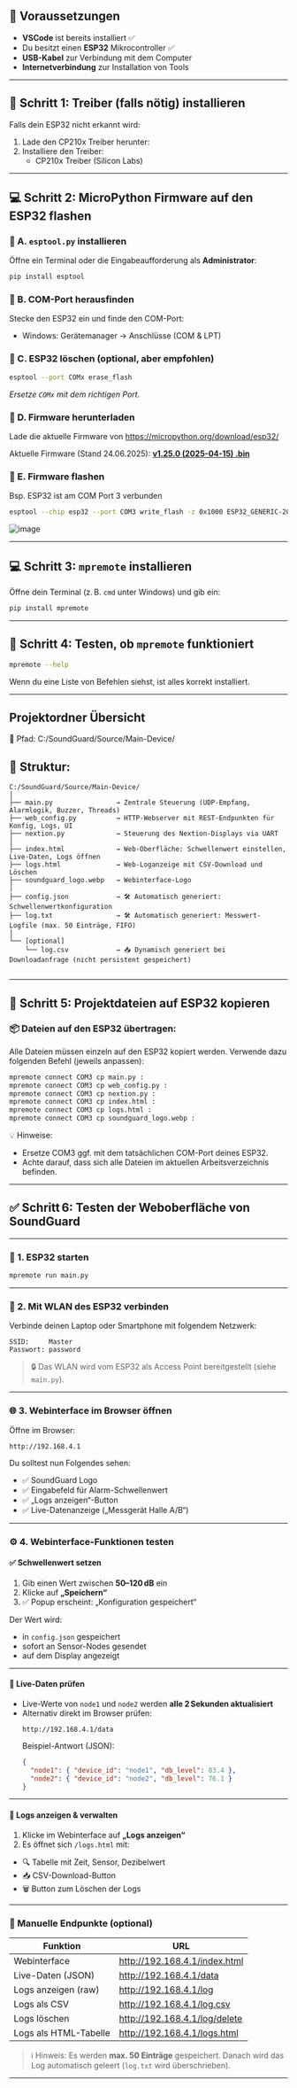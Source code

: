 ## 🧰 Voraussetzungen

- **VSCode** ist bereits installiert ✅
- Du besitzt einen **ESP32** Mikrocontroller ✅
- **USB-Kabel** zur Verbindung mit dem Computer
- **Internetverbindung** zur Installation von Tools

---

## 🔧 Schritt 1: Treiber (falls nötig) installieren

Falls dein ESP32 nicht erkannt wird:

1. Lade den CP210x Treiber herunter:
2. Installiere den Treiber:
    - CP210x Treiber (Silicon Labs)

---

## 💻 Schritt 2: MicroPython Firmware auf den ESP32 flashen

### 🔹 A. `esptool.py` installieren

Öffne ein Terminal oder die Eingabeaufforderung als **Administrator**:

```bash
pip install esptool
```

### 🔹 B. COM-Port herausfinden

Stecke den ESP32 ein und finde den COM-Port:

- Windows: Gerätemanager → Anschlüsse (COM & LPT)

### 🔹 C. ESP32 löschen (optional, aber empfohlen)

```bash
esptool --port COMx erase_flash
```

*Ersetze `COMx` mit dem richtigen Port.*

### 🔹 D. Firmware herunterladen

Lade die aktuelle Firmware von https://micropython.org/download/esp32/

Aktuelle Firmware (Stand 24.06.2025): [**v1.25.0 (2025-04-15) .bin**](https://micropython.org/resources/firmware/ESP32_GENERIC-20250415-v1.25.0.bin)

### 🔹 E. Firmware flashen

Bsp. ESP32 ist am COM Port 3 verbunden

```bash
esptool --chip esp32 --port COM3 write_flash -z 0x1000 ESP32_GENERIC-20250415-v1.25.0.bin
```

![image](https://github.com/user-attachments/assets/1772f6fd-2b8e-4670-b387-e065990693a6)

---

## 💻 Schritt 3: **`mpremote` installieren**

Öffne dein Terminal (z. B. `cmd` unter Windows) und gib ein:

```bash
pip install mpremote
```

---

## 📝 Schritt 4: **Testen, ob `mpremote` funktioniert**

```bash
mpremote --help
```

Wenn du eine Liste von Befehlen siehst, ist alles korrekt installiert.

---

## Projektordner Übersicht

📂 Pfad:
C:/SoundGuard/Source/Main-Device/

## 📄 Struktur:

```
C:/SoundGuard/Source/Main-Device/
│
├── main.py                → Zentrale Steuerung (UDP-Empfang, Alarmlogik, Buzzer, Threads)
├── web_config.py          → HTTP-Webserver mit REST-Endpunkten für Konfig, Logs, UI
├── nextion.py             → Steuerung des Nextion-Displays via UART
│
├── index.html             → Web-Oberfläche: Schwellenwert einstellen, Live-Daten, Logs öffnen
├── logs.html              → Web-Loganzeige mit CSV-Download und Löschen
├── soundguard_logo.webp   → Webinterface-Logo
│
├── config.json            → 🛠️ Automatisch generiert: Schwellenwertkonfiguration
├── log.txt                → 🛠️ Automatisch generiert: Messwert-Logfile (max. 50 Einträge, FIFO)
│
└── [optional]
    └── log.csv            → 📥 Dynamisch generiert bei Downloadanfrage (nicht persistent gespeichert)


```

---

## 📂 Schritt 5: Projektdateien auf ESP32 kopieren

### 📦 Dateien auf den ESP32 übertragen:
Alle Dateien müssen einzeln auf den ESP32 kopiert werden. Verwende dazu folgenden Befehl (jeweils anpassen):

```bash
mpremote connect COM3 cp main.py :
mpremote connect COM3 cp web_config.py :
mpremote connect COM3 cp nextion.py :
mpremote connect COM3 cp index.html :
mpremote connect COM3 cp logs.html :
mpremote connect COM3 cp soundguard_logo.webp :

```
💡 Hinweise:

- Ersetze COM3 ggf. mit dem tatsächlichen COM-Port deines ESP32.
- Achte darauf, dass sich alle Dateien im aktuellen Arbeitsverzeichnis befinden.

---

## ✅ Schritt 6: Testen der Weboberfläche von SoundGuard

---

### 🔌 1. ESP32 starten

```bash
mpremote run main.py
```

---

### 📶 2. Mit WLAN des ESP32 verbinden

Verbinde deinen Laptop oder Smartphone mit folgendem Netzwerk:

```
SSID:     Master  
Passwort: password
```

> 🔒 Das WLAN wird vom ESP32 als Access Point bereitgestellt (siehe `main.py`).

---

### 🌐 3. Webinterface im Browser öffnen

Öffne im Browser:

```
http://192.168.4.1
```

Du solltest nun Folgendes sehen:

- ✅ SoundGuard Logo  
- ✅ Eingabefeld für Alarm-Schwellenwert  
- ✅ „Logs anzeigen“-Button  
- ✅ Live-Datenanzeige („Messgerät Halle A/B“)

---

### ⚙️ 4. Webinterface-Funktionen testen

#### ✅ Schwellenwert setzen

1. Gib einen Wert zwischen **50–120 dB** ein  
2. Klicke auf **„Speichern“**  
3. ✅ Popup erscheint: „Konfiguration gespeichert“

Der Wert wird:

- in `config.json` gespeichert  
- sofort an Sensor-Nodes gesendet  
- auf dem Display angezeigt

---

#### 🔁 Live-Daten prüfen

- Live-Werte von `node1` und `node2` werden **alle 2 Sekunden aktualisiert**
- Alternativ direkt im Browser prüfen:
  ```
  http://192.168.4.1/data
  ```
  Beispiel-Antwort (JSON):
  ```json
  {
    "node1": { "device_id": "node1", "db_level": 83.4 },
    "node2": { "device_id": "node2", "db_level": 76.1 }
  }
  ```

---

#### 📄 Logs anzeigen & verwalten

1. Klicke im Webinterface auf **„Logs anzeigen“**
2. Es öffnet sich `/logs.html` mit:

- 🔍 Tabelle mit Zeit, Sensor, Dezibelwert  
- 📥 CSV-Download-Button  
- 🗑️ Button zum Löschen der Logs

---

### 🔗 Manuelle Endpunkte (optional)

| Funktion              | URL                                       |
|-----------------------|--------------------------------------------|
| Webinterface          | http://192.168.4.1/index.html              |
| Live-Daten (JSON)     | http://192.168.4.1/data                    |
| Logs anzeigen (raw)   | http://192.168.4.1/log                     |
| Logs als CSV          | http://192.168.4.1/log.csv                 |
| Logs löschen          | http://192.168.4.1/log/delete              |
| Logs als HTML-Tabelle | http://192.168.4.1/logs.html              |

> ℹ️ Hinweis: Es werden **max. 50 Einträge** gespeichert. Danach wird das Log automatisch geleert (`log.txt` wird überschrieben).

---